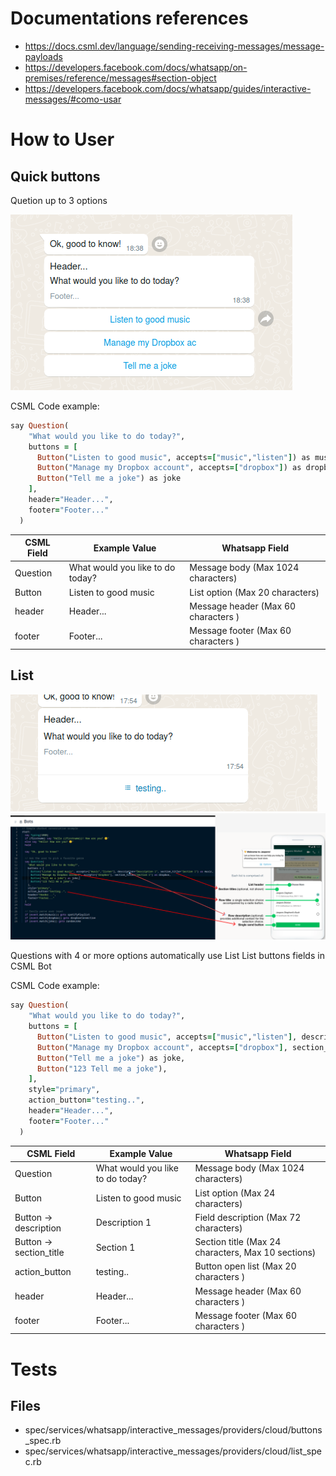 

# Documentations references
- https://docs.csml.dev/language/sending-receiving-messages/message-payloads
- https://developers.facebook.com/docs/whatsapp/on-premises/reference/messages#section-object
- https://developers.facebook.com/docs/whatsapp/guides/interactive-messages/#como-usar


# How to User

## Quick buttons

Quetion up to 3 options

<img src="/.github/docs/csml/2023-05-01_18-38.png"/>

CSML Code example:
```ruby
say Question(
    "What would you like to do today?",
    buttons = [
      Button("Listen to good music", accepts=["music","listen"]) as music,
      Button("Manage my Dropbox account", accepts=["dropbox"]) as dropbox,
      Button("Tell me a joke") as joke
    ],
    header="Header...",
    footer="Footer..."
  )
```

| CSML Field | Example Value | Whatsapp Field |
| --- | --- | --- |
| Question  | What would you like to do today? | Message body (Max 1024 characters) |
| Button | Listen to good music | List option (Max 20 characters) |
| header | Header... | Message header  (Max 60 characters ) |
| footer | Footer... | Message footer  (Max 60 characters ) |


## List

<img src="/.github/docs/csml/2023-05-01_18-35.png"/>
<img src="/.github/docs/csml/2023-05-01_18-15.png"/>

Questions with 4 or more options automatically use List
List buttons fields in CSML Bot

CSML Code example:
```ruby
say Question(
    "What would you like to do today?",
    buttons = [
      Button("Listen to good music", accepts=["music","listen"], description="Description 1", section_title="Section 1") as music,
      Button("Manage my Dropbox account", accepts=["dropbox"], section_title="Section 1") as dropbox,
      Button("Tell me a joke") as joke,
      Button("123 Tell me a joke"),
    ],
    style="primary",
    action_button="testing..",
    header="Header...",
    footer="Footer..."
  )
```


| CSML Field | Example Value | Whatsapp Field |
| --- | --- | --- |
| Question  | What would you like to do today? | Message body (Max 1024 characters) |
| Button | Listen to good music | List option (Max 24 characters) |
| Button -> description | Description 1 | Field description (Max 72 characters) |
| Button -> section_title | Section 1 | Section title (Max 24 characters, Max 10 sections) |
| action_button | testing.. | Button open list (Max 20 characters ) |
| header | Header... | Message header  (Max 60 characters ) |
| footer | Footer... | Message footer  (Max 60 characters ) |





# Tests

## Files
- spec/services/whatsapp/interactive_messages/providers/cloud/buttons_spec.rb
- spec/services/whatsapp/interactive_messages/providers/cloud/list_spec.rb


